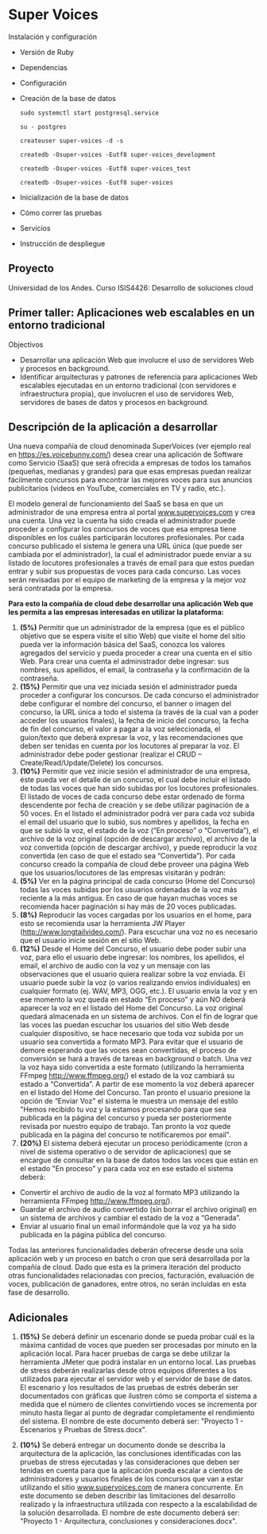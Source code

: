 # Super Voices

Instalación y configuración

* Versión de Ruby

* Dependencias

* Configuración

* Creación de la base de datos

      sudo systemctl start postgresql.service

      su - postgres

      createuser super-voices -d -s

      createdb -Osuper-voices -Eutf8 super-voices_development

      createdb -Osuper-voices -Eutf8 super-voices_test

      createdb -Osuper-voices -Eutf8 super-voices


* Inicialización de la base de datos

* Cómo correr las pruebas

* Servicios

* Instrucción de despliegue

## Proyecto
Universidad de los Andes. Curso ISIS4426: Desarrollo de soluciones cloud

## Primer taller: Aplicaciones web escalables en un entorno tradicional

Objectivos
* Desarrollar una aplicación Web que involucre el uso de servidores Web y procesos en background.
* Identificar arquitecturas y patrones de referencia para aplicaciones Web escalables ejecutadas en un entorno tradicional (con servidores e infraestructura propia), que involucren el uso de servidores Web, servidores de bases de datos y procesos en background.

## Descripción de la aplicación a desarrollar

Una nueva compañía de cloud denominada SuperVoices (ver ejemplo real en https://es.voicebunny.com/) desea crear una aplicación de Software como Servicio (SaaS) que será ofrecida a empresas de todos los tamaños (pequeñas, medianas y grandes) para que esas empresas puedan realizar fácilmente concursos para encontrar las mejores voces para sus anuncios publicitarios (videos en YouTube, comerciales en TV y radio, etc.).

El modelo general de funcionamiento del SaaS se basa en que un administrador de una empresa entra al portal www.supervoices.com y crea una cuenta. Una vez la cuenta ha sido creada el administrador puede proceder a configurar los concursos de voces que esa empresa tiene disponibles en los cuáles participarán locutores profesionales. Por cada concurso publicado el sistema le genera una URL única (que puede ser cambiada por el administrador), la cual el administrador puede enviar a su listado de locutores profesionales a través de email para que estos puedan entrar y subir sus propuestas de voces para cada concurso. Las voces serán revisadas por el equipo de marketing de la empresa y la mejor voz será contratada por la empresa.

__Para esto la compañía de cloud debe desarrollar una aplicación Web que les permita a las
empresas interesadas en utilizar la plataforma:__

1. __(5%)__ Permitir que un administrador de la empresa (que es el público objetivo que se espera visite el sitio Web) que visite el home del sitio pueda ver la información básica del SaaS, conozca los valores agregados del servicio y pueda proceder a crear una cuenta en el sitio Web. Para crear una cuenta el administrador debe ingresar: sus nombres, sus apellidos, el email, la contraseña y la confirmación de la contraseña.
2. __(15%)__ Permitir que una vez iniciada sesión el administrador pueda proceder a configurar los concursos. De cada concurso el administrador debe configurar el nombre del concurso, el banner o imagen del concurso, la URL única a todo el sistema (a través de la cual van a poder acceder los usuarios finales), la fecha de inicio del concurso, la fecha de fin del concurso, el valor a pagar a la voz seleccionada, el guion/texto que deberá expresar la voz, y las recomendaciones que deben ser tenidas en cuenta por los locutores al preparar la voz. El administrador debe poder gestionar (realizar el CRUD – Create/Read/Update/Delete) los concursos.
3. __(10%)__ Permitir que vez inicie sesión el administrador de una empresa, éste pueda ver el detalle de un concurso, el cual debe incluir el listado de todas las voces que han sido subidas por los locutores profesionales. El listado de voces de cada concurso debe estar ordenado de forma descendente por fecha de creación y se debe utilizar paginación de a 50 voces. En el listado el administrador podrá ver para cada voz subida el email del usuario que lo subió, sus nombres y apellidos, la fecha en que se subió la voz, el estado de la voz (“En proceso” o “Convertida”), el archivo de la voz original (opción de descargar archivo), el archivo de la voz convertida (opción de descargar archivo), y puede reproducir la voz convertida (en caso de que el estado sea “Convertida”). Por cada concurso creado la compañía de cloud debe proveer una página Web que los usuarios/locutores de las empresas visitarán y podrán:
4. __(5%)__ Ver en la página principal de cada concurso (Home del Concurso) todas las voces subidas por los usuarios ordenadas de la voz más reciente a la más antigua. En caso de que hayan muchas voces se recomienda hacer paginación si hay más de 20 voces publicadas.
5. __(8%)__ Reproducir las voces cargadas por los usuarios en el home, para esto se recomienda usar la herramienta JW Player (http://www.longtailvideo.com/). Para escuchar una voz no es necesario que el usuario inicie sesión en el sitio Web.
6. __(12%)__ Desde el Home del Concurso, el usuario debe poder subir una voz, para ello el usuario debe ingresar: los nombres, los apellidos, el email, el archivo de audio con la voz y un mensaje con las observaciones que el usuario quiera realizar sobre la voz enviada. El usuario puede subir la voz (o varios realizando envíos individuales) en cualquier formato (ej. WAV, MP3, OGG, etc.). El usuario envía la voz y en ese momento la voz queda en estado “En proceso” y aún NO deberá aparecer la voz en el listado del Home del Concurso. La voz original quedará almacenada en un sistema de archivos. Con el fin de lograr que las voces las puedan escuchar los usuarios del sitio Web desde cualquier dispositivo, se hace necesario que toda voz subida por un usuario sea convertida a formato MP3. Para evitar que el usuario de demore esperando que las voces sean convertidas, el proceso de conversión se hará a través de tareas en background o batch. Una vez la voz haya sido convertida a este formato (utilizando la herramienta FFmpeg http://www.ffmpeg.org/) el estado de la voz cambiará su estado a “Convertida”. A partir de ese momento la voz deberá aparecer en el listado del Home del Concurso. Tan pronto el usuario presione la opción de “Enviar Voz” el sistema le muestra un mensaje del estilo "Hemos recibido tu voz y la estamos procesando para que sea publicada en la página del concurso y pueda ser posteriormente revisada por nuestro equipo de trabajo. Tan pronto la voz quede publicada en la página del concurso te notificaremos por email".
7. __(20%)__ El sistema deberá ejecutar un proceso periódicamente (cron a nivel de sistema operativo o de servidor de aplicaciones) que se encargue de consultar en la base de datos todos las voces que están en el estado "En proceso" y para cada voz en ese estado el sistema deberá: 
  * Convertir el archivo de audio de la voz al formato MP3 utilizando la herramienta FFmpeg http://www.ffmpeg.org/). 
  * Guardar el archivo de audio convertido (sin borrar el archivo original) en un sistema de archivos y cambiar el estado de la voz a “Generada”. 
  * Enviar al usuario final un email informándole que la voz ya ha sido publicada en la página pública del concurso.
  
Todas las anteriores funcionalidades deberán ofrecerse desde una sola aplicación web y un proceso en batch o cron que será desarrollada por la compañía de cloud. Dado que esta es la primera iteración del producto otras funcionalidades relacionadas con precios, facturación, evaluación de voces, publicación de ganadores, entre otros, no serán incluidas en esta fase de desarrollo.

## Adicionales

1. __(15%)__ Se deberá definir un escenario donde se pueda probar cuál es la máxima cantidad de voces que pueden ser procesadas por minuto en la aplicación local. Para hacer pruebas de carga se debe utilizar la herramienta JMeter que podrá instalar en un entorno local. Las pruebas de stress deberán realizarlas desde otros equipos diferentes a los utilizados para ejecutar el servidor web y el servidor de base de datos. El escenario y los resultados de las pruebas de estrés deberán ser documentados con gráficas que ilustren cómo se comporta el sistema a medida que el número de clientes convirtiendo voces se incrementa por minuto hasta llegar al punto de degradar completamente el rendimiento del sistema. El nombre de este documento deberá ser: "Proyecto 1 - Escenarios y Pruebas de Stress.docx".

2. __(10%)__ Se deberá entregar un documento donde se describa la arquitectura de la aplicación, las conclusiones identificadas con las pruebas de stress ejecutadas y las consideraciones que deben ser tenidas en cuenta para que la aplicación pueda escalar a cientos de administradores y usuarios finales de los concursos que van a estar utilizando el sitio www.supervoices.com de manera concurrente. En este documento se deben describir las limitaciones del desarrollo realizado y la infraestructura utilizada con respecto a la escalabilidad de la solución desarrollada. El nombre de este documento deberá ser: "Proyecto 1 - Arquitectura, conclusiones y consideraciones.docx".
